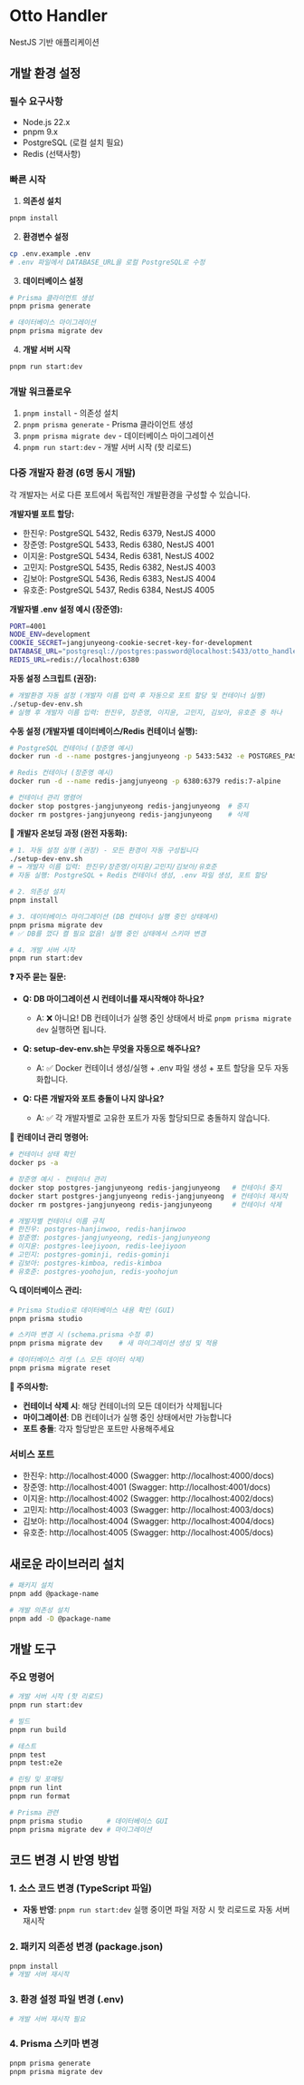 # Otto Handler

NestJS 기반 애플리케이션

## 개발 환경 설정

### 필수 요구사항
- Node.js 22.x
- pnpm 9.x
- PostgreSQL (로컬 설치 필요)
- Redis (선택사항)

### 빠른 시작

1. **의존성 설치**
```bash
pnpm install
```

2. **환경변수 설정**
```bash
cp .env.example .env
# .env 파일에서 DATABASE_URL을 로컬 PostgreSQL로 수정
```

3. **데이터베이스 설정**
```bash
# Prisma 클라이언트 생성
pnpm prisma generate

# 데이터베이스 마이그레이션
pnpm prisma migrate dev
```

4. **개발 서버 시작**
```bash
pnpm run start:dev
```

### 개발 워크플로우

1. `pnpm install` - 의존성 설치
2. `pnpm prisma generate` - Prisma 클라이언트 생성
3. `pnpm prisma migrate dev` - 데이터베이스 마이그레이션
4. `pnpm run start:dev` - 개발 서버 시작 (핫 리로드)

### 다중 개발자 환경 (6명 동시 개발)

각 개발자는 서로 다른 포트에서 독립적인 개발환경을 구성할 수 있습니다.

**개발자별 포트 할당:**
- 한진우: PostgreSQL 5432, Redis 6379, NestJS 4000
- 장준영: PostgreSQL 5433, Redis 6380, NestJS 4001  
- 이지윤: PostgreSQL 5434, Redis 6381, NestJS 4002
- 고민지: PostgreSQL 5435, Redis 6382, NestJS 4003
- 김보아: PostgreSQL 5436, Redis 6383, NestJS 4004
- 유호준: PostgreSQL 5437, Redis 6384, NestJS 4005

**개발자별 .env 설정 예시 (장준영):**
```bash
PORT=4001
NODE_ENV=development
COOKIE_SECRET=jangjunyeong-cookie-secret-key-for-development
DATABASE_URL="postgresql://postgres:password@localhost:5433/otto_handler?schema=public"
REDIS_URL=redis://localhost:6380
```

**자동 설정 스크립트 (권장):**
```bash
# 개발환경 자동 설정 (개발자 이름 입력 후 자동으로 포트 할당 및 컨테이너 실행)
./setup-dev-env.sh
# 실행 후 개발자 이름 입력: 한진우, 장준영, 이지윤, 고민지, 김보아, 유호준 중 하나
```

**수동 설정 (개발자별 데이터베이스/Redis 컨테이너 실행):**
```bash
# PostgreSQL 컨테이너 (장준영 예시)
docker run -d --name postgres-jangjunyeong -p 5433:5432 -e POSTGRES_PASSWORD=password -e POSTGRES_DB=otto_handler postgres:15

# Redis 컨테이너 (장준영 예시)  
docker run -d --name redis-jangjunyeong -p 6380:6379 redis:7-alpine

# 컨테이너 관리 명령어
docker stop postgres-jangjunyeong redis-jangjunyeong  # 중지
docker rm postgres-jangjunyeong redis-jangjunyeong    # 삭제
```

**🚀 개발자 온보딩 과정 (완전 자동화):**
```bash
# 1. 자동 설정 실행 (권장) - 모든 환경이 자동 구성됩니다
./setup-dev-env.sh
# → 개발자 이름 입력: 한진우/장준영/이지윤/고민지/김보아/유호준
# 자동 실행: PostgreSQL + Redis 컨테이너 생성, .env 파일 생성, 포트 할당

# 2. 의존성 설치
pnpm install

# 3. 데이터베이스 마이그레이션 (DB 컨테이너 실행 중인 상태에서)
pnpm prisma migrate dev
# ✅ DB를 껐다 켤 필요 없음! 실행 중인 상태에서 스키마 변경

# 4. 개발 서버 시작
pnpm run start:dev
```

**❓ 자주 묻는 질문:**
- **Q: DB 마이그레이션 시 컨테이너를 재시작해야 하나요?**
  - A: ❌ 아니요! DB 컨테이너가 실행 중인 상태에서 바로 `pnpm prisma migrate dev` 실행하면 됩니다.

- **Q: setup-dev-env.sh는 무엇을 자동으로 해주나요?**  
  - A: ✅ Docker 컨테이너 생성/실행 + .env 파일 생성 + 포트 할당을 모두 자동화합니다.

- **Q: 다른 개발자와 포트 충돌이 나지 않나요?**
  - A: ✅ 각 개발자별로 고유한 포트가 자동 할당되므로 충돌하지 않습니다.

**🔧 컨테이너 관리 명령어:**
```bash
# 컨테이너 상태 확인
docker ps -a

# 장준영 예시 - 컨테이너 관리
docker stop postgres-jangjunyeong redis-jangjunyeong   # 컨테이너 중지
docker start postgres-jangjunyeong redis-jangjunyeong  # 컨테이너 재시작  
docker rm postgres-jangjunyeong redis-jangjunyeong     # 컨테이너 삭제

# 개발자별 컨테이너 이름 규칙
# 한진우: postgres-hanjinwoo, redis-hanjinwoo
# 장준영: postgres-jangjunyeong, redis-jangjunyeong
# 이지윤: postgres-leejiyoon, redis-leejiyoon
# 고민지: postgres-gominji, redis-gominji
# 김보아: postgres-kimboa, redis-kimboa
# 유호준: postgres-yoohojun, redis-yoohojun
```

**🔍 데이터베이스 관리:**
```bash
# Prisma Studio로 데이터베이스 내용 확인 (GUI)
pnpm prisma studio

# 스키마 변경 시 (schema.prisma 수정 후)
pnpm prisma migrate dev    # 새 마이그레이션 생성 및 적용

# 데이터베이스 리셋 (⚠️ 모든 데이터 삭제)
pnpm prisma migrate reset
```

**🚨 주의사항:**
- **컨테이너 삭제 시**: 해당 컨테이너의 모든 데이터가 삭제됩니다
- **마이그레이션**: DB 컨테이너가 실행 중인 상태에서만 가능합니다
- **포트 충돌**: 각자 할당받은 포트만 사용해주세요

### 서비스 포트
- 한진우: http://localhost:4000 (Swagger: http://localhost:4000/docs)
- 장준영: http://localhost:4001 (Swagger: http://localhost:4001/docs)
- 이지윤: http://localhost:4002 (Swagger: http://localhost:4002/docs)
- 고민지: http://localhost:4003 (Swagger: http://localhost:4003/docs)
- 김보아: http://localhost:4004 (Swagger: http://localhost:4004/docs)
- 유호준: http://localhost:4005 (Swagger: http://localhost:4005/docs)

## 새로운 라이브러리 설치

```bash
# 패키지 설치
pnpm add @package-name

# 개발 의존성 설치
pnpm add -D @package-name
```

## 개발 도구

### 주요 명령어
```bash
# 개발 서버 시작 (핫 리로드)
pnpm run start:dev

# 빌드
pnpm run build

# 테스트
pnpm test
pnpm test:e2e

# 린팅 및 포매팅
pnpm run lint
pnpm run format

# Prisma 관련
pnpm prisma studio      # 데이터베이스 GUI
pnpm prisma migrate dev # 마이그레이션
```

## 코드 변경 시 반영 방법

### 1. 소스 코드 변경 (TypeScript 파일)
- **자동 반영**: `pnpm run start:dev` 실행 중이면 파일 저장 시 핫 리로드로 자동 서버 재시작

### 2. 패키지 의존성 변경 (package.json)
```bash
pnpm install
# 개발 서버 재시작
```

### 3. 환경 설정 파일 변경 (.env)
```bash
# 개발 서버 재시작 필요
```

### 4. Prisma 스키마 변경
```bash
pnpm prisma generate
pnpm prisma migrate dev
```